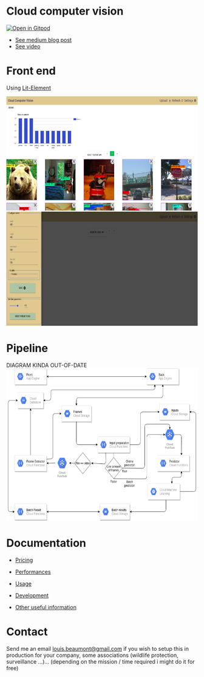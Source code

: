 # Cloud computer vision
[![Open in Gitpod](https://gitpod.io/button/open-in-gitpod.svg)](https://gitpod.io/#https://github.com/louis030195/cloud-computer-vision)

- [See medium blog post](https://medium.com/@louis.beaumont/cloud-computer-vision-for-wildlife-monitoring-a50bfee6bef5)
- [See video](https://www.youtube.com/watch?v=b2P8ez4Q68I)
# Front end
Using [Lit-Element](https://lit-element.polymer-project.org/)

<img src="docs/images/example.png" width="600" height="300">
<img src="docs/images/settings.png" width="600" height="300">

# Pipeline
DIAGRAM KINDA OUT-OF-DATE
<img src="docs/images/gcp_pipelinev4.png" width="600" height="400">

# Documentation

- [Pricing](docs/PRICING.md)

- [Performances](docs/PERFORMANCES.md)

- [Usage](docs/USAGE.md)

- [Development](docs/DEVELOPMENT.md)

- [Other useful information](docs/OTHER.md)

# Contact

Send me an email louis.beaumont@gmail.com if you wish to setup this in production for your company, some associations (wildlife protection, surveillance ...)... (depending on the mission / time required i might do it for free)